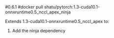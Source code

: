 #0.6.1
#docker pull shatu/pytorch:1.3-cuda10.1-onnxruntime0.5_nccl_apex_ninja

Extends 1.3-cuda10.1-onnxruntime0.5_nccl_apex to:
1) Add the ninja dependency
